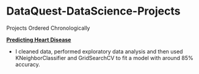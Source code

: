 # DataQuest-DataScience-Projects

Projects Ordered Chronologically

[**Predicting Heart Disease**](https://github.com/Chris-Raddatz/DataQuest-DataScience-Projects/blob/main/Heart%20Disease.ipynb)
- I cleaned data, performed exploratory data analysis and then used KNeighborClassifier and GridSearchCV to fit a model with around 85% accuracy.
